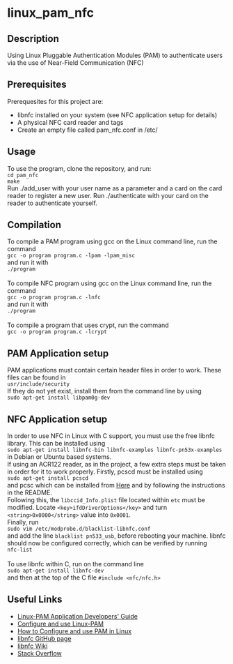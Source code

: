 # linux_pam_nfc
## Description
Using Linux Pluggable Authentication Modules (PAM) to authenticate users via the use of Near-Field Communication (NFC)

## Prerequisites
Prerequesites for this project are:
* libnfc installed on your system (see NFC application setup for details)
* A physical NFC card reader and tags
* Create an empty file called pam_nfc.conf in /etc/

## Usage
To use the program, clone the repository, and run:
<br />
`cd pam_nfc`
<br />
`make`
<br />
Run ./add_user with your user name as a parameter and a card on the card reader to register a new user. Run ./authenticate with your card on the reader to authenticate yourself.

## Compilation
To compile a PAM program using gcc on the Linux command line, run the command
<br />
`gcc -o program program.c -lpam -lpam_misc`
<br />
and run it with
<br />
`./program`
<br />
<br />
To compile NFC program using gcc on the Linux command line, run the command
<br />
`gcc -o program program.c -lnfc`
<br />
and run it with
<br />
`./program`
<br />
<br />
To compile a program that uses crypt, run the command
<br />
`gcc -o program program.c -lcrypt`

## PAM Application setup
PAM applications must contain certain header files in order to work. These files can be found in <br />
`usr/include/security`
<br />
 If they do not yet exist, install them from the command line by using 
 <br />
 `sudo apt-get install libpam0g-dev`

## NFC Application setup
In order to use NFC in Linux with C support, you must use the free libnfc library. This can be installed using <br />
`sudo apt-get install libnfc-bin libnfc-examples libnfc-pn53x-examples`
<br />
in Debian or Ubuntu based systems.
<br />
If using an ACR122 reader, as in the project, a few extra steps must be taken in order for it to work properly. Firstly, pcscd must be installed using <br />
`sudo apt-get install pcscd`
<br />
and pcsc which can be installed from [Here](https://pcsclite.apdu.fr/files/) and by following the instructions in the README.
<br />
Following this, the `libccid_Info.plist` file located within `etc` must be modified. Locate `<key>ifdDriverOptions</key>` and turn `<string>0x0000</string>` value into `0x0001`.
<br />
Finally, run
<br />
`sudo vim /etc/modprobe.d/blacklist-libnfc.conf`
<br />
and add the line `blacklist pn533_usb`, before rebooting your machine. libnfc should now be configured correctly, which can be verified by running
<br />
`nfc-list`
<br />
<br />
To use libnfc within C, run on the command line
<br />
`sudo apt-get install libnfc-dev`
<br />
and then at the top of the C file `#include <nfc/nfc.h>`


## Useful Links
- [Linux-PAM Application Developers' Guide](http://www.linux-pam.org/Linux-PAM-html/Linux-PAM_ADG.html)
- [Configure and use Linux-PAM](https://likegeeks.com/linux-pam-easy-guide/)
- [How to Configure and use PAM in Linux](https://www.tecmint.com/configure-pam-in-centos-ubuntu-linux/)
- [libnfc GitHub page](https://github.com/nfc-tools/libnfc)
- [libnfc Wiki](http://nfc-tools.org/index.php/Main_Page)
- [Stack Overflow](https://stackoverflow.com/)
